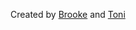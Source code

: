 Created by [Brooke](https://brookejoseph.com/) and [Toni](https://www.linkedin.com/in/oluwatoni-akintola-6972b5248/)
